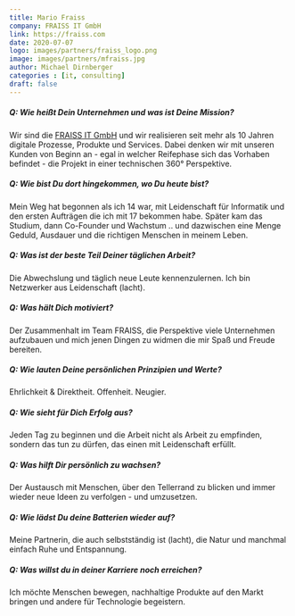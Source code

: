 ```yaml
---
title: Mario Fraiss
company: FRAISS IT GmbH
link: https://fraiss.com
date: 2020-07-07
logo: images/partners/fraiss_logo.png
image: images/partners/mfraiss.jpg
author: Michael Dirnberger
categories : [it, consulting]
draft: false
---
```


##### Q: Wie heißt Dein Unternehmen und was ist Deine Mission?

Wir sind die [FRAISS IT GmbH](https://fraiss.com) und wir realisieren seit mehr als 10 Jahren digitale Prozesse, Produkte und Services. Dabei denken wir mit unseren Kunden von Beginn an - egal in welcher Reifephase sich das Vorhaben befindet - die Projekt in einer technischen 360° Perspektive.

##### Q: Wie bist Du dort hingekommen, wo Du heute bist?

Mein Weg hat begonnen als ich 14 war, mit Leidenschaft für Informatik und den ersten Aufträgen die ich mit 17 bekommen habe. Später kam das Studium, dann Co-Founder und Wachstum .. und dazwischen eine Menge Geduld, Ausdauer und die richtigen Menschen in meinem Leben.

##### Q: Was ist der beste Teil Deiner täglichen Arbeit?

Die Abwechslung und täglich neue Leute kennenzulernen. Ich bin Netzwerker aus Leidenschaft (lacht).

##### Q: Was hält Dich motiviert?

Der Zusammenhalt im Team FRAISS, die Perspektive viele Unternehmen aufzubauen und mich jenen Dingen zu widmen die mir Spaß und Freude bereiten.

##### Q: Wie lauten Deine persönlichen Prinzipien und Werte?

Ehrlichkeit & Direktheit. Offenheit. Neugier.

##### Q: Wie sieht für Dich Erfolg aus?

Jeden Tag zu beginnen und die Arbeit nicht als Arbeit zu empfinden, sondern das tun zu dürfen, das einen mit Leidenschaft erfüllt.

##### Q: Was hilft Dir persönlich zu wachsen?

Der Austausch mit Menschen, über den Tellerrand zu blicken und immer wieder neue Ideen zu verfolgen - und umzusetzen.

##### Q: Wie lädst Du deine Batterien wieder auf?

Meine Partnerin, die auch selbstständig ist (lacht), die Natur und manchmal einfach Ruhe und Entspannung.

##### Q: Was willst du in deiner Karriere noch erreichen?

Ich möchte Menschen bewegen, nachhaltige Produkte auf den Markt bringen und andere für Technologie begeistern.
